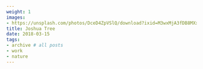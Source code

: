 ```yaml
---
weight: 1
images:
- https://unsplash.com/photos/DceD4ZpVSlQ/download?ixid=M3wxMjA3fDB8MXxhbGx8MjZ8fHx8fHwyfHwxNzAwMTIxNjcwfA&force=true
title: Joshua Tree
date: 2018-03-15
tags:
- archive # all posts
- work
- nature
---
```



